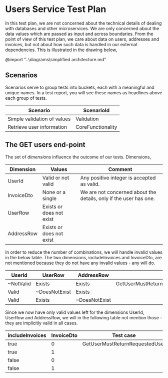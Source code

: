 ﻿# Users Service Test Plan

In this test plan, we are not concerned about the technical details of dealing with databases and other microservices.
We are only concerned about the data values which are passed as input and across boundaries.
From the point of view of this test plan, we care about data on users, addresses and invoices, but not about how such data is handled in our external dependencies.
This is illustrated in the drawing below,

@import "..\diagrams\simplified architecture.md"

## Scenarios

Scenarios serve to group tests into buckets, each with a meaningful and unique names. In a test report, you will see these names as headlines above each group of tests.

| Scenario                    | ScenarioId       |
|-----------------------------|-------------------|
| Simple validation of values | Validation        |
| Retrieve user information   | CoreFunctionality |

## The GET users end-point

The set of *dimensions* influence the outcome of our tests.
Dimensions,

| Dimension | Values | Comment |
|---|---| - |
| UserId  |  Valid or not valid | Any positive integer is accepted as valid. |
| InvoiceDto  |  None or a single | We are not concerned about the details, only if the user has one. |
| UserRow  |  Exists or does not exist |  |
| AddressRow  |  Exists or does not exist |

In order to reduce the number of combinations, we will handle invalid values in the below table. The two dimensions, includeInvoices and InvoiceDto, are not mentioned because they do not have any invalid values - any will do.

| UserId    | UserRow       | AddressRow    | Test case                                             |
|-----------|---------------|---------------|-------------------------------------------------------|
| ~NotValid | Exists        | Exists        | GetUserMustReturnRequestedUserWhenThereIsNoAddressRow |
| Valid     | ~DoesNotExist | Exists        |                                                       |
| Valid     | Exists        | ~DoesNotExist |                                                       |

Since we now have only valid values left for the dimensions UserId, UserRow and AddressRow, we will in the following table not mention those - they are implicitly valid in all cases.

| includeInvoices | InvoiceDto | Test case                      |
|-----------------|------------|--------------------------------|
| true            | 0          | GetUserMustReturnRequestedUser |
| true            | 1          |                                |
| false           | 0          |                                |
| false           | 1          |                                |
